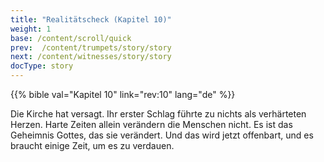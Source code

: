 ```yaml
---
title: "Realitätscheck (Kapitel 10)"
weight: 1
base: /content/scroll/quick
prev:  /content/trumpets/story/story
next: /content/witnesses/story/story
docType: story
---
```


{{% bible val="Kapitel 10" link="rev:10" lang="de" %}}

<a name="4ab1"></a>
Die Kirche hat versagt. Ihr erster Schlag führte zu nichts als verhärteten Herzen. Harte Zeiten allein verändern die Menschen nicht. Es ist das Geheimnis Gottes, das sie verändert. Und das wird jetzt offenbart, und es braucht einige Zeit, um es zu verdauen.

